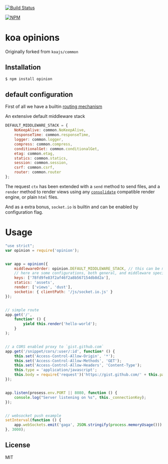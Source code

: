 [![Build Status](https://travis-ci.org/TheNodeILs/opinion.png?branch=master "Build Status")](https://travis-ci.org/TheNodeILs/opinion) 

[![NPM](https://nodei.co/npm/opinion.png)](https://nodei.co/npm/opinion/) 

# koa opinions

Originally forked from `koajs/common` 


## Installation

```js
$ npm install opinion
```

## default configuration

First of all we have a builtin [routing mechanism](https://github.com/alexmingoia/koa-router)

An extensive default middleware stack
```js
DEFAULT_MIDDLEWARE_STACK = {
    NoKeepAlive: common.NoKeepAlive,
    responseTime: common.responseTime,
    logger: common.logger,
    compress: common.compress,
    conditionalGet: common.conditionalGet,
    etag: common.etag,
    statics: common.statics,
    session: common.session,
    csrf: common.csrf,
    router: common.router
};
```
The request `ctx` has been extended with a `send` method to send files, and a `render` method to render views using any [`consolidate`](https://github.com/visionmedia/consolidate.js) compatible render engine, or plain `html` files.  

And as a extra bonus, `socket.io` is builtin and can be enabled by configuration flag.

# Usage

```js
"use strict";
var opinion = require('opinion');


var app = opinion({
    middlewareOrder: opinion.DEFAULT_MIDDLEWARE_STACK, // this can be manipulated
    // here are some configurations, both general, and middleware specific (by name)
    keys: ['78fd9fe83f2af46f2a8b567154db8d2a'],
    statics: 'assets',
    render: ['views', 'dust'],
    socketio: { clientPath: '/js/socket.io.js' }
});


// simple route
app.get('/',
    function* () {
        yield this.render('hello-world');
    }
);


// a CORS enabled proxy to `gist.github.com`
app.get('/snippet/cors/:user/:id', function* () {
    this.set('Access-Control-Allow-Origin', '*');
    this.set('Access-Control-Allow-Methods', 'GET');
    this.set('Access-Control-Allow-Headers', 'Content-Type');
    this.type = 'application/javascript';
    this.body = require('request')('https://gist.github.com/' + this.params.user + '/' + this.params.id + '/raw');
});


app.listen(prosess.env.PORT || 8080, function () {
    console.log("Server listening on %s", this._connectionKey);
});


// websocket push example
setInterval(function () {
    app.webSockets.emit('gaga', JSON.stringify(process.memoryUsage()))
}, 3000);
```


## License

  MIT

